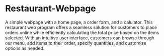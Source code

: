 # Restaurant-Webpage
A simple webpage with a home page, a order form, and a calulator. This restaurant web program offers a seamless solution for customers to place orders online while efficiently calculating the total price based on the items selected. With an intuitive user interface, customers can browse through our menu, add items to their order, specify quantities, and customize options as needed. 
